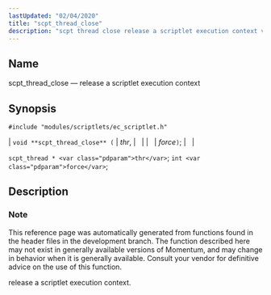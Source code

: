 ```yaml
---
lastUpdated: "02/04/2020"
title: "scpt_thread_close"
description: "scpt thread close release a scriptlet execution context void scpt thread close thr force scpt thread thr int force This reference page was automatically generated from functions found in the header files in the development branch The function described here may not exist in generally available versions of Momentum and..."
---
```


<a name="apis.scpt_thread_close"></a> 
## Name

scpt_thread_close — release a scriptlet execution context

## Synopsis

`#include "modules/scriptlets/ec_scriptlet.h"`

| `void **scpt_thread_close** (` | <var class="pdparam">thr</var>, |   |
|   | <var class="pdparam">force</var>`)`; |   |

`scpt_thread * <var class="pdparam">thr</var>`;
`int <var class="pdparam">force</var>`;<a name="idp59553904"></a> 
## Description

### Note

This reference page was automatically generated from functions found in the header files in the development branch. The function described here may not exist in generally available versions of Momentum, and may change in behavior when it is generally available. Consult your vendor for definitive advice on the use of this function.

release a scriptlet execution context.